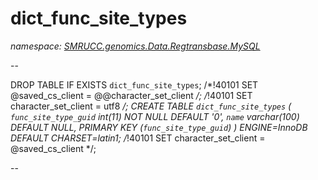 ﻿# dict_func_site_types
_namespace: [SMRUCC.genomics.Data.Regtransbase.MySQL](./index.md)_

--
 
 DROP TABLE IF EXISTS `dict_func_site_types`;
 /*!40101 SET @saved_cs_client = @@character_set_client */;
 /*!40101 SET character_set_client = utf8 */;
 CREATE TABLE `dict_func_site_types` (
 `func_site_type_guid` int(11) NOT NULL DEFAULT '0',
 `name` varchar(100) DEFAULT NULL,
 PRIMARY KEY (`func_site_type_guid`)
 ) ENGINE=InnoDB DEFAULT CHARSET=latin1;
 /*!40101 SET character_set_client = @saved_cs_client */;
 
 --




